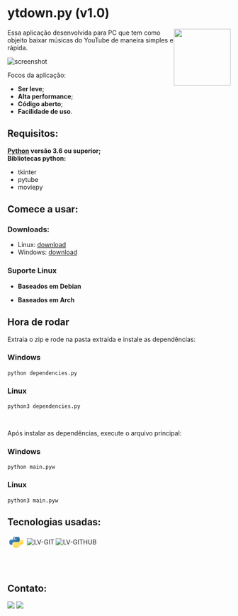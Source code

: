 # ytdown.py (v1.0)

<img src="app/data/icon.svg" width="128" height="128" alt="" align="right" />

Essa aplicação desenvolvida para PC que tem como objeito baixar músicas do YouTube de maneira simples e rápida.

![screenshot](assets/screenshot-debian-600.jpg)

Focos da aplicação:

 - **Ser leve**;
 - **Alta performance**;
 - **Código aberto**;
 - **Facilidade de uso**.

## Requisitos:

**[Python][python-link] versão 3.6 ou superior;** <br>
**Bibliotecas python:**
  - tkinter
  - pytube
  - moviepy

[python-link]: https://www.python.org/

## Comece a usar:

### Downloads:

 - Linux: [download](https://github.com/lordvitor11/ytdown.py/files/10305736/ytdownpy.zip)
 - Windows: [download](https://github.com/lordvitor11/ytdown.py/files/10327626/ytdownpy.zip)


### Suporte Linux

- **Baseados em Debian**

- **Baseados em Arch**


## Hora de rodar

Extraia o zip e rode na pasta extraída e instale as dependências:

### Windows
```
python dependencies.py
```

### Linux
```
python3 dependencies.py
```

<br>

Após instalar as dependências, execute o arquivo principal:

### Windows
```
python main.pyw
```

### Linux
```
python3 main.pyw
```


## Tecnologias usadas:
<div style="display: inline_block">
  <img title="Python" align="center" alt="LV-PYTHON" height="30" width="40" src="https://raw.githubusercontent.com/devicons/devicon/master/icons/python/python-original.svg">
    <img title="Git" align="center" alt="LV-GIT" height="30" width="40" src="https://raw.githubusercontent.com/jmnote/z-icons/master/svg/git.svg">
    <img title="GitHub" align="center" alt="LV-GITHUB" height="30" width="40" src="https://raw.githubusercontent.com/jmnote/z-icons/master/svg/github.svg">
</div>

</br></br>

## Contato:
<a href="https://discord.gg/42rtjvwzGf" target="_blank"><img src="https://img.shields.io/badge/Discord-7289DA?style=for-the-badge&logo=discord&logoColor=white" target="_blank"></a> 
<a href = "mailto:vitorcesarsouza7@gmail.com"><img src="https://img.shields.io/badge/-Gmail-%23333?style=for-the-badge&logo=gmail&logoColor=white" target="_blank"></a>

